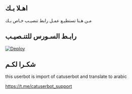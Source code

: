 ## اهـلا بـك
مـن هـنا تستطيـع عمـل رابط تنصيـب خـاص بـك

## رابـط السـورس للتنـصيـب

[![Deploy](https://www.herokucdn.com/deploy/button.svg)](https://heroku.com/deploy?template=https://github.com/Aammrram/jmthon)

## شكـرا لكـم 


this userbot is import of catuserbot and translate to arabic

https://t.me/catuserbot_support
